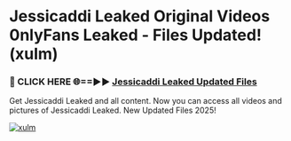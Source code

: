 # Jessicaddi Leaked Original Videos 0nlyFans Leaked - Files Updated! (xulm)

<h3>🔴 CLICK HERE 🌐==►► <a href="https://tinyurl.com/2jnfzry5" rel="nofollow">Jessicaddi Leaked Updated Files</a></h3>

Get Jessicaddi Leaked and all content. Now you can access all videos and pictures of Jessicaddi Leaked. New Updated Files 2025!

[![xulm](https://i.imgur.com/GyGTBgg.gif)](https://tinyurl.com/2jnfzry5)

